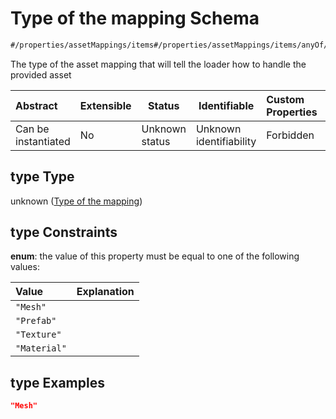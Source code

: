 # Type of the mapping Schema

```txt
#/properties/assetMappings/items#/properties/assetMappings/items/anyOf/0/properties/type
```

The type of the asset mapping that will tell the loader how to handle the provided asset


| Abstract            | Extensible | Status         | Identifiable            | Custom Properties | Additional Properties | Access Restrictions | Defined In                                                               |
| :------------------ | ---------- | -------------- | ----------------------- | :---------------- | --------------------- | ------------------- | ------------------------------------------------------------------------ |
| Can be instantiated | No         | Unknown status | Unknown identifiability | Forbidden         | Allowed               | none                | [manifest.schema.json\*](../manifest.schema.json "open original schema") |

## type Type

unknown ([Type of the mapping](manifest-properties-asset-mappings-items-anyof-an-asset-mapping-properties-type-of-the-mapping.md))

## type Constraints

**enum**: the value of this property must be equal to one of the following values:

| Value        | Explanation |
| :----------- | ----------- |
| `"Mesh"`     |             |
| `"Prefab"`   |             |
| `"Texture"`  |             |
| `"Material"` |             |

## type Examples

```json
"Mesh"
```
